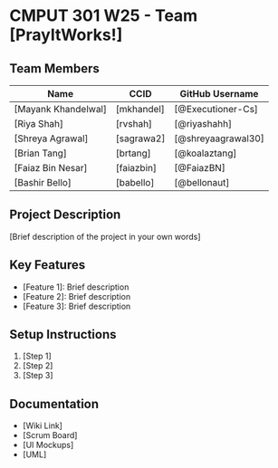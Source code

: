 # CMPUT 301 W25 - Team [PrayItWorks!]

## Team Members

| Name                | CCID       | GitHub Username |
|---------------------|------------| ------- |
| [Mayank Khandelwal] | [mkhandel] | [@Executioner-Cs]     |
| [Riya Shah]         | [rvshah]     | [@riyashahh] |
| [Shreya Agrawal]    | [sagrawa2] | [@shreyaagrawal30] |
| [Brian Tang]        | [brtang]   | [@koalaztang] |
| [Faiaz Bin Nesar]   | [faiazbin] | [@FaiazBN] |
| [Bashir Bello]      | [babello]     | [@bellonaut] |

## Project Description

[Brief description of the project in your own words]

## Key Features

- [Feature 1]: Brief description
- [Feature 2]: Brief description
- [Feature 3]: Brief description

## Setup Instructions

1. [Step 1]
2. [Step 2]
3. [Step 3]

## Documentation

- [Wiki Link]
- [Scrum Board]
- [UI Mockups]
- [UML]
